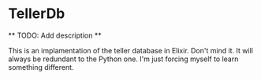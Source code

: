 # TellerDb

** TODO: Add description **


This is an implamentation of the teller database in Elixir. 
Don't mind it. It will always be redundant to the Python one.
I'm just forcing myself to learn something different.
